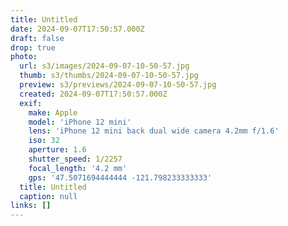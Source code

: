 ```yaml
---
title: Untitled
date: 2024-09-07T17:50:57.000Z
draft: false
drop: true
photo:
  url: s3/images/2024-09-07-10-50-57.jpg
  thumb: s3/thumbs/2024-09-07-10-50-57.jpg
  preview: s3/previews/2024-09-07-10-50-57.jpg
  created: 2024-09-07T17:50:57.000Z
  exif:
    make: Apple
    model: 'iPhone 12 mini'
    lens: 'iPhone 12 mini back dual wide camera 4.2mm f/1.6'
    iso: 32
    aperture: 1.6
    shutter_speed: 1/2257
    focal_length: '4.2 mm'
    gps: '47.5071694444444 -121.798233333333'
  title: Untitled
  caption: null
links: []
---
```


